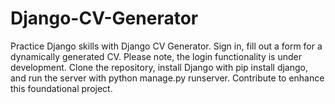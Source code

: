 # Django-CV-Generator
Practice Django skills with Django CV Generator. Sign in, fill out a form for a dynamically generated CV. Please note, the login functionality is under development. Clone the repository, install Django with pip install django, and run the server with python manage.py runserver. Contribute to enhance this foundational project.
